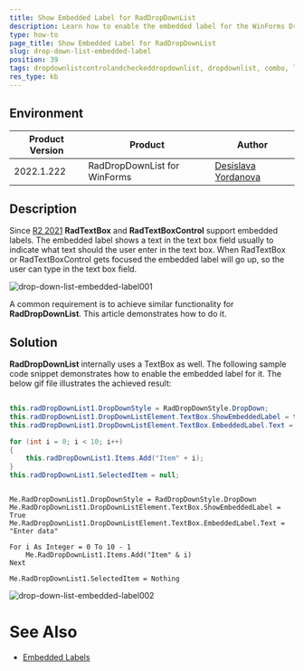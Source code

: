 ```yaml
---
title: Show Embedded Label for RadDropDownList
description: Learn how to enable the embedded label for the WinForms DropDownList.
type: how-to 
page_title: Show Embedded Label for RadDropDownList
slug: drop-down-list-embedded-label
position: 39
tags: dropdownlistcontrolandcheckeddropdownlist, dropdownlist, combo, label, embedded
res_type: kb
---
```


## Environment
 
|Product Version|Product|Author|
|----|----|----|
|2022.1.222|RadDropDownList for WinForms|[Desislava Yordanova](https://www.telerik.com/blogs/author/desislava-yordanova)|


## Description

Since [R2 2021](https://www.telerik.com/support/whats-new/winforms/release-history/ui-for-winforms-r2-2021-(version-2021-2-511)) **RadTextBox** and **RadTextBoxControl** support embedded labels. The embedded label shows a text in the text box field usually to indicate what text should the user enter in the text box. When RadTextBox or RadTextBoxControl gets focused the embedded label will go up, so the user can type in the text box field. 

![drop-down-list-embedded-label001](images/drop-down-list-embedded-label001.gif)

A common requirement is to achieve similar functionality for **RadDropDownList**. This article demonstrates how to do it.

## Solution

**RadDropDownList** internally uses a TextBox as well. The following sample code snippet demonstrates how to enable the embedded label for it. The below gif file illustrates the achieved result:

````C#   
         
this.radDropDownList1.DropDownStyle = RadDropDownStyle.DropDown;
this.radDropDownList1.DropDownListElement.TextBox.ShowEmbeddedLabel = true;
this.radDropDownList1.DropDownListElement.TextBox.EmbeddedLabel.Text = "Enter data";

for (int i = 0; i < 10; i++)
{
    this.radDropDownList1.Items.Add("Item" + i);
}
this.radDropDownList1.SelectedItem = null;

````
````VB.NET

Me.RadDropDownList1.DropDownStyle = RadDropDownStyle.DropDown
Me.RadDropDownList1.DropDownListElement.TextBox.ShowEmbeddedLabel = True
Me.RadDropDownList1.DropDownListElement.TextBox.EmbeddedLabel.Text = "Enter data"

For i As Integer = 0 To 10 - 1
    Me.RadDropDownList1.Items.Add("Item" & i)
Next

Me.RadDropDownList1.SelectedItem = Nothing

```` 

![drop-down-list-embedded-label002](images/drop-down-list-embedded-label002.gif)

# See Also

* [Embedded Labels](https://docs.telerik.com/devtools/winforms/controls/editors/textbox/programming-radtextbox#embedded-labels)
